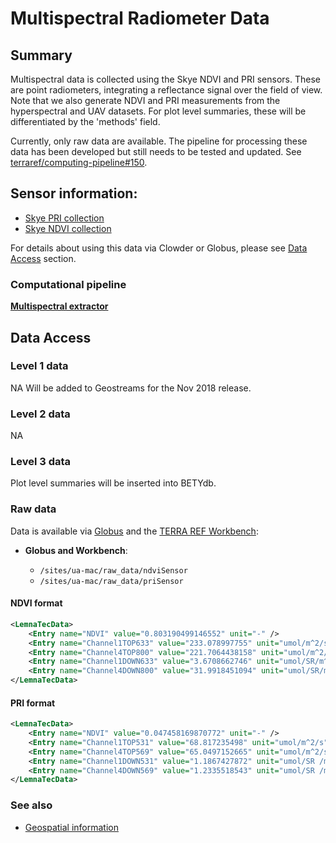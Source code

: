 # Multispectral Radiometer Data

## Summary

Multispectral data is collected using the Skye NDVI and PRI sensors. These are point radiometers, integrating a reflectance signal over the field of view. Note that we also generate NDVI and PRI measurements from the hyperspectral and UAV datasets. For plot level summaries, these will be differentiated by the 'methods' field.

Currently, only raw data are available. The pipeline for processing these data has been developed but still needs to be tested and updated. See [terraref/computing-pipeline#150](https://github.com/terraref/computing-pipeline/issues/150).


## Sensor information:

  * [Skye PRI collection](https://terraref.ncsa.illinois.edu/clowder/datasets/5873a9174f0cad7d8131b09a) 
  * [Skye NDVI collection](https://terraref.ncsa.illinois.edu/clowder/datasets/5873a8f64f0cad7d8131af54)


For details about using this data via Clowder or Globus, please see [Data Access](/how-to-access-data.md) section.

### Computational pipeline

[**Multispectral extractor**](https://github.com/terraref/extractors-multispectral)


## Data Access

### Level 1 data

NA Will be added to Geostreams for the Nov 2018 release.

### Level 2 data

NA

### Level 3 data

Plot level summaries will be inserted into BETYdb.

### Raw data

Data is available via [Globus](https://www.globus.org/) and the [TERRA REF Workbench](https://workbench.terraref.org):


* **Globus and Workbench**:

  * `/sites/ua-mac/raw_data/ndviSensor`
  * `/sites/ua-mac/raw_data/priSensor`


#### NDVI format

``` xml
<LemnaTecData>
    <Entry name="NDVI" value="0.803190499146552" unit="-" />
    <Entry name="Channel1TOP633" value="233.078997755" unit="umol/m^2/s" />
    <Entry name="Channel4TOP800" value="221.7064438158" unit="umol/m^2/s" />
    <Entry name="Channel1DOWN633" value="3.6708662746" unit="umol/SR/m^2/s" />
    <Entry name="Channel4DOWN800" value="31.9918451094" unit="umol/SR/m^2/s" />
</LemnaTecData>
```
#### PRI format

``` xml
<LemnaTecData>
    <Entry name="NDVI" value="0.047458169870772" unit="-" />
    <Entry name="Channel1TOP531" value="68.817235498" unit="umol/m^2/s" />
    <Entry name="Channel4TOP569" value="65.0497152665" unit="umol/m^2/s" />
    <Entry name="Channel1DOWN531" value="1.1867427872" unit="umol/SR /m^2/s" />
    <Entry name="Channel4DOWN569" value="1.2335518543" unit="umol/SR /m^2/s" />
</LemnaTecData>
```




### See also

* [Geospatial information](/user/geospatial-information.md)

